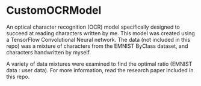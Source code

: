 # CustomOCRModel

An optical character recognition (OCR) model specifically designed to succeed at reading characters written by me. This
model was created using a TensorFlow Convolutional Neural network. The data (not included in this repo) was a mixture of
characters from the EMNIST ByClass dataset, and characters handwritten by myself.

A variety of data mixtures were examined to find the optimal ratio (EMNIST data : user data). For more information, read
the research paper included in this repo.
